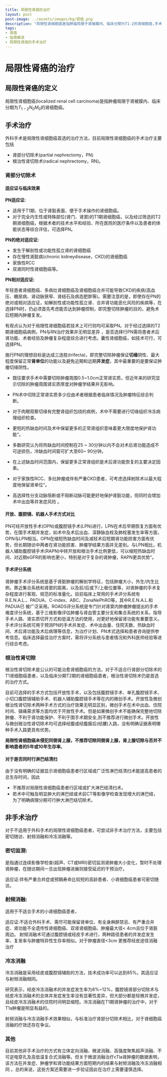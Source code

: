 ```yaml
---
title: 局限性肾癌的治疗
layout: post
post-image: ../assets/images/bg/肾癌.png
description: "局限性肾细胞癌是指肿瘤局限于肾被膜内、临床分期为T1-2的肾细胞癌,手术治疗包括肾部分切除术PN、根治性肾切除术RN、腹腔镜下和机器人辅助下手术；非手术治疗有密切监测、射频消融、冷冻消融等。"
tags: 
- 肾癌
- 指南解读
- 局限性肾癌的手术治疗
---
```




# 局限性肾癌的治疗

## 局限性肾癌的定义

局限性肾细胞癌(localized renal cell carcinoma)是指肿瘤局限于肾被膜内、临床分期为$T_{1-2}N_0M_0$的肾细胞癌。

## 手术治疗 

外科手术是局限性肾细胞癌首选的治疗方法，目前局限性肾细胞癌的手术治疗主要包括

- 肾部分切除术(partial nephrectomy，PN)
- 根治性肾切除术(radical nephrectomy，RN)。

### 肾部分切除术

#### 适应证与临床效果

**PN适应证:**

- 适用于T1期、位于肾脏表面、便于手术操作的肾细胞癌。
- 对于完全内生性或特殊部位(肾门、肾窦)的T1期肾细胞癌，以及经过筛选的T2期肾细胞癌，根据术者的技术水平和经验、所在医院的医疗条件以及患者的体能状态等综合评估，可选择PN。

**PN的绝对适应证:**

- 发生于解剖性或功能性孤立肾的肾细胞癌
- 存在慢性肾脏病(chronic kidneydisease，CKD)的肾细胞癌
- 家族性RCC
- 双肾同时性肾细胞癌等。

**PN相对适应证:**

年轻患者肾细胞癌、多病灶肾细胞癌及肾细胞癌合并可能导致CKD的疾病(高血压、糖尿病、肾动脉狭窄、肾结石及病态肥胖等)。需要注意的是，即使存在PN的绝对或相对适应证，如解剖性或功能性孤立肾、合并肾功能恶化风险的疾病等，在选择PN时，仍必须首先考虑能否达到肿瘤控制，即完整切除肿瘤的目的，避免术后短期内肿瘤复发。

有观点认为对于局限性肾细胞癌若技术上可行则均可采取PN。对于经过选择的T2期肾细胞癌病例，PN与RN治疗效果并无明显差异 ，是否选择行PN需将患者术后肾功能、术者经验及肿瘤复杂程度综合进行考虑。囊性肾细胞癌，如技术可行，可选择PN。

施行PN的理想目标是达成三连胜(trifecta)，即完整切除肿瘤保证**切缘**阴性、最大程度保留正常**肾单位**的功能以及避免近期和远期**并发症**，其中最重要的是要保证肿瘤切缘阴性。

- 既往要求手术中需要切除肿瘤周围0.5~1.0cm正常肾实质，但近年来的研究显示切除的肿瘤周围肾实质厚度对肿瘤学结果并无影响。

- PN术中切除正常肾实质多少应由术者根据患者临床情况及肿瘤特征综合判断。

- 对于肉眼观察切缘有完整肾组织包绕的病例，术中不需要进行切缘组织冷冻病理组织检查。
- 更短的热缺血时间及术中保留更多的正常肾组织意味着更大限度地保护肾功能“。
- 多数研究认为将热缺血时间控制在25 ~ 30分钟以内不会对术后肾功能造成不可逆损伤，冷缺血时间窗可扩大至60~ 90分钟。
- 在上述缺血时间范围内，保留更多正常肾组织是术后肾功能恢复的主要决定因素。
- 对于家族性RCC、多灶肿瘤或伴有严重CKD患者，可考虑选择剜除术以最大程度地保留肾单位"。
- 高选择性分支动脉阻断或不阻断动脉可能更好地保护肾脏功能，但同时会增加术中出血等并发症风险 。

#### 开放、腹腔镜、机器人手术方式对比

PN可经开放性手术(OPN)或腹腔镜手术(LPN)进行，LPN在术后早期恢复方面有优势，在围手术期并发症，如术中及术后出血、深静脉血栓及肺栓塞发生率等方面，OPN与LPN相当。OPN在缩短热缺血时间及减轻术后短期肾功能损害方面有优势，但长期随访中两者在肾功能损害、肿瘤学结果方面并无差别。与LPN相比，机器人辅助腹腔镜手术(RAPN)中转开放和根治手术比例更低，可以缩短热缺血时间、对近期eGFR的影响也更小，特别是对于复杂的肾肿瘤，RAPN更具优势“。

#### 手术评分系统

肾肿瘤手术评分系统是基于肾脏肿瘤的解剖学特征，包括肿瘤大小，外生/内生比例，靠近集合系统和肾窦的距离，以及前/后或下/上极位置等，对肾肿瘤的手术复杂程度进行客观、规范的标准量化。目前临床上常用的手术评分系统有R.E.N.A.L.、PADUA、C-index、ABC、ZonaNePhRO等，其中R.E.N.A.L.和 PADUA已 被广泛采用。ROADS评分系统是专门针对肾窦内肿瘤肿瘤提出的手术难度评分系统，基于三维影像评估肿瘤与肾血管主要分支和集合系统的关系，指导手术人路、肾实质切开方式和低温方法的使用，对更好地保留肾功能有重要意义。
手术评分系统可用于预测PN的手术并发症、术中出血量、住院天数、热缺血时间、术后肾功能及术后病理等信息，为治疗计划、PN术式选择和患者咨询提供参考信息。临床选择最佳治疗方案时，需将评分系统与患者情况和外科医师经验等进行综合考虑。

### 根治性肾切除

根治性肾切除术是公认的可能治愈肾细胞癌的方法，对于不适合行肾部分切除术的T1肾细胞癌患者，以及临床分期T2期的肾细胞癌患者，根治性肾切除术仍是首选的治疗方式。

目前可选择的手术方式包括开放性手术，以及包括腹腔镜手术、单孔腹腔镜手术、小切口腹腔镜辅助手术、机器人辅助腹腔镜手术等在内的微创手术。开放性及微创根治性肾切除术两种手术方式的治疗效果无明显区别，微创手术在术中出血、住院时间、镇痛需求等方面均优于开放性手术。但是如果微创手术不能确保完整地切除肿瘤、不利于肾功能保护、不利于围手术期安全,则不推荐进行微创手术。开放性与微创根治性肾切除术均可选择经腹或经腹膜后(经腰)入路，没有明确证据表明哪种手术入路更具有优势。

**局限性肾细胞癌未侵犯同侧肾上腺，不推荐切除同侧肾上腺，肾上腺切除与否并不影响患者的5年或10年生存率**。



#### 对于是否同时行淋巴结清扫

由于没有明确的证据显示肾细胞癌患者行区域或广泛性淋巴结清扫术能提高患者的总生存时间，因此

- 不推荐对局限性肾细胞癌患者行区域或扩大淋巴结清扫术。
- 若术中可触及明显肿大的淋巴结或术前CT等影像学检查发现增大的淋巴结，为了明确病理分期可行肿大淋巴结切除术。

## 非手术治疗 

对于不适用于外科手术的局限性肾细胞癌患者，可尝试非手术治疗方法，主要包括密切随访、射频消融和冷冻消融等。

### 密切监测:

是指通过连续影像学检查(超声、CT或MRI)密切监测肾肿瘤大小变化，暂时不处理肾肿瘤，在随访期间一旦出现肿瘤进展则接受延迟的干预治疗。

适应证:伴有严重合并症或预期寿命比较短的高龄患者、小肾细胞癌患者可密切随访。

### 射频消融:

适用于不适合手术的小肾细胞癌患者，

适应证:不适合外科手术、需尽可能保留肾单位、有全身麻醉禁忌、有严重合并症、肾功能不全遗传性肾细胞癌、双肾肾细胞癌、肿瘤最大径< 4cm且位于肾脏周边。
射频消融术可通过腹腔镜或经皮手术进行，两种路径患者的并发症发生率、复发率与肿瘤特异性生存率相似。对于肿瘤直径<3cm 更推荐经皮途径消融治疗

### 冷冻消融

冷冻消融是采用经皮或腹腔镜辅助的方法，技术成功率可以达到85%。其适应证与射频消融相同。

研究表示，经皮冷冻消融术的并发症发生率为8%~12%，腹腔镜肾部分切除术与经皮冷冻消融术的总体并发症发生率没有显著性差异，但大部分都是轻微并发症，且经皮冷冻消融术的住院时间明显缩短。冷冻消融在T1期肾肿瘤的治疗中，对于T1a肿瘤是明显有益的。

射频消融与冷冻消融手术效果相似，与标准治疗肾部分切除术相比，对于肾细胞癌消融的疗效还存在争议。

### 其他

目前其他非手术治疗的方式有立体定向消融、微波消融、高强度聚焦超声消融、不可逆电穿孔及高低温复合式消融等。但关于微波消融治疗cTla肾肿瘤的数据表明，该方法在并发症、肿瘤学和肾功能结果方面短期内的结果与射频消融及冷冻消融相同 。总的来说，这些方案还需要进一步验证因此在治疗上需要谨慎选择。

